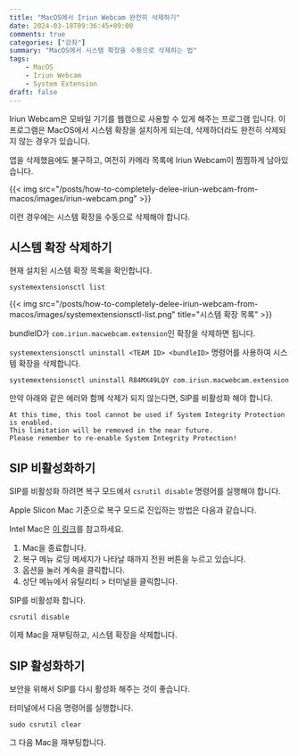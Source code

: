 ```yaml
---
title: "MacOS에서 Iriun Webcam 완전히 삭제하기"
date: 2024-03-18T09:36:45+09:00
comments: true
categories: ["강좌"]
summary: "MacOS에서 시스템 확장을 수동으로 삭제하는 법"
tags:
    - MacOS
    - Iriun Webcam
    - System Extension
draft: false
---
```


Iriun Webcam은 모바일 기기를 웹캠으로 사용할 수 있게 해주는 프로그램 입니다.
이 프로그램은 MacOS에서 시스템 확장을 설치하게 되는데, 삭제하더라도 완전히 삭제되지 않는 경우가 있습니다.

앱을 삭제했음에도 불구하고, 여전히 카메라 목록에 Iriun Webcam이 찜찜하게 남아있습니다.

{{< img src="/posts/how-to-completely-delee-iriun-webcam-from-macos/images/iriun-webcam.png" >}}

이런 경우에는 시스템 확장을 수동으로 삭제해야 합니다.

## 시스템 확장 삭제하기

현재 설치된 시스템 확장 목록을 확인합니다.

```fish
systemextensionsctl list
```

{{< img src="/posts/how-to-completely-delee-iriun-webcam-from-macos/images/systemextensionsctl-list.png" title="시스템 확장 목록" >}}

bundleID가 `com.iriun.macwebcam.extension`인 확장을 삭제하면 됩니다.

`systemextensionsctl uninstall <TEAM ID> <bundleID>` 명령어를 사용하여 시스템 확장을 삭제합니다.

```fish
systemextensionsctl uninstall R84MX49LQY com.iriun.macwebcam.extension
```

만약 아래와 같은 에러와 함께 삭제가 되지 않는다면, SIP를 비활성화 해야 합니다.

```text
At this time, this tool cannot be used if System Integrity Protection is enabled.
This limitation will be removed in the near future.
Please remember to re-enable System Integrity Protection!
```

## SIP 비활성화하기

SIP를 비활성화 하려면 복구 모드에서 `csrutil disable` 명령어를 실행해야 합니다.

Apple Slicon Mac 기준으로 복구 모드로 진입하는 방법은 다음과 같습니다.

Intel Mac은 [이 링크](https://support.apple.com/ko-kr/guide/mac-help/mchl338cf9a8/mac)를 참고하세요.

1. Mac을 종료합니다.
2. 복구 메뉴 로딩 메세지가 나타날 때까지 전원 버튼을 누르고 있습니다.
3. 옵션을 눌러 계속을 클릭합니다.
4. 상단 메뉴에서 유틸리티 > 터미널을 클릭합니다.

SIP를 비활성화 합니다.

```fish
csrutil disable
```

이제 Mac을 재부팅하고, 시스템 확장을 삭제합니다.

## SIP 활성화하기

보안을 위해서 SIP를 다시 활성화 해주는 것이 좋습니다.

터미널에서 다음 명령어를 실행합니다.

```fish
sudo csrutil clear
```

그 다음 Mac을 재부팅합니다.
